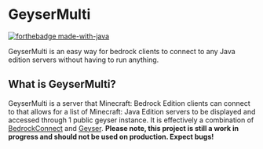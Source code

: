 # GeyserMulti

[![forthebadge made-with-java](http://ForTheBadge.com/images/badges/made-with-java.svg)](https://java.com/)

<!--[![License: MIT](https://img.shields.io/badge/license-MIT-blue.svg)](LICENSE)
[![Build Status](https://ci.nukkitx.com/job/GeyserMulti/job/master/badge/icon)](https://ci.nukkitx.com/job/Geyser/job/master/)
[![Discord](https://img.shields.io/discord/613163671870242838.svg?color=%237289da&label=discord)](http://discord.geysermc.org/)
[![HitCount](http://hits.dwyl.io/Geyser/GeyserMC.svg)](http://hits.dwyl.io/GeyserMC/GeyserMulti)-->

GeyserMulti is an easy way for bedrock clients to connect to any Java edition servers without having to run anything.

## What is GeyserMulti?
GeyserMulti is a server that Minecraft: Bedrock Edition clients can connect to that allows for a list of Minecraft: Java Edition servers to be displayed and accessed through 1 public geyser instance. It is effectively a combination of [BedrockConnect](https://github.com/Pugmatt/BedrockConnect) and [Geyser](https://github.com/GeyserMC/Geyser).
**Please note, this project is still a work in progress and should not be used on production. Expect bugs!**